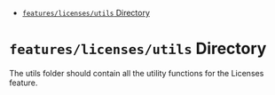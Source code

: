 <!-- START doctoc generated TOC please keep comment here to allow auto update -->
<!-- DON'T EDIT THIS SECTION, INSTEAD RE-RUN doctoc TO UPDATE -->

- [`features/licenses/utils` Directory](#featureslicensesutils-directory)

<!-- END doctoc generated TOC please keep comment here to allow auto update -->

# `features/licenses/utils` Directory

The utils folder should contain all the utility functions for the Licenses feature.
